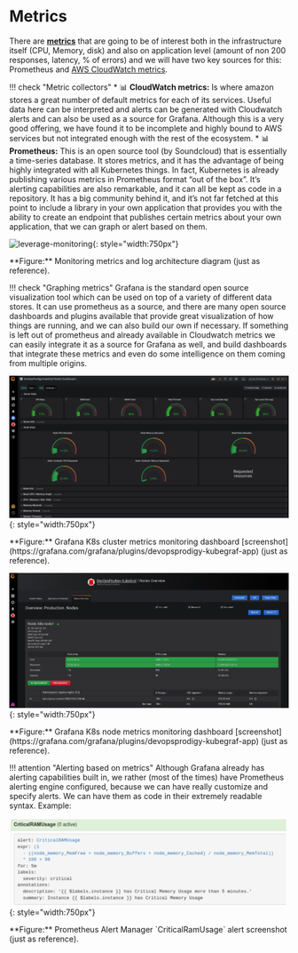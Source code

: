 # Metrics
There are [**metrics**](https://www.digitalocean.com/community/tutorials/an-introduction-to-metrics-monitoring-and-alerting) 
that are going to be of interest both in the infrastructure itself (CPU, Memory, disk) and also on 
application level (amount of non 200 responses, latency, % of errors) and we will have two key sources for this: 
Prometheus and [AWS CloudWatch metrics](https://docs.aws.amazon.com/AmazonCloudWatch/latest/monitoring/working_with_metrics.html).

!!! check "Metric collectors"
    * :bar_chart: **CloudWatch metrics:** Is where amazon stores a great number of default metrics for each of its services. Useful
    data here can be interpreted and alerts can be generated with Cloudwatch alerts and can also be used as a source for
    Grafana. Although this is a very good offering, we have found it to be incomplete and highly bound to AWS services but
    not integrated enough with the rest of the ecosystem.
    * :bar_chart: **Prometheus:** This is an open source tool (by Soundcloud) that is essentially a time-series database. It stores
    metrics, and it has the advantage of being highly integrated with all Kubernetes things. In fact, Kubernetes is already
    publishing various metrics in Prometheus format “out of the box”. It’s alerting capabilities are also remarkable, and it
    can all be kept as code in a repository.  It has a big community behind it, and it’s not far fetched at this point to
    include a library in your own application that provides you with the ability to create an endpoint that publishes
    certain metrics about your own application, that we can graph or alert based on them.

![leverage-monitoring](../../assets/images/diagrams/monitoring-metrics-logs.png "Leverage"){: style="width:750px"}
<figcaption>**Figure:** Monitoring metrics and log architecture diagram (just as reference).</figcaption>

!!! check "Graphing metrics" 
    Grafana is the standard open source visualization tool which can be used on top of a variety of different data
    stores. It can use prometheus as a source, and there are many open source dashboards and plugins available that
    provide great visualization of how things are running, and we can also build our own if necessary. If something is
    left out of prometheus and already available in Cloudwatch metrics we can easily integrate it as a source for
    Grafana as well, and build dashboards that integrate these metrics and even do some intelligence on them coming
    from multiple origins.
    
![leverage-monitoring](../../assets/images/screenshots/monitoring-metrics-k8s-cluster.png){: style="width:750px"}
<figcaption>**Figure:** Grafana K8s cluster metrics monitoring dashboard [screenshot](https://grafana.com/grafana/plugins/devopsprodigy-kubegraf-app) (just as reference).</figcaption>

![leverage-monitoring](../../assets/images/screenshots/monitoring-metrics-k8s-nodes.png "Leverage"){: style="width:750px"}
<figcaption>**Figure:** Grafana K8s node metrics monitoring dashboard [screenshot](https://grafana.com/grafana/plugins/devopsprodigy-kubegraf-app) (just as reference).</figcaption>


!!! attention "Alerting based on metrics" 
    Although Grafana already has alerting capabilities built in, we rather (most of the times) have Prometheus alerting
    engine configured, because we can have really customize and specify alerts. We can have them as code in their
    extremely readable syntax. Example:

![leverage-monitoring](../../assets/images/screenshots/monitoring-metrics-alerts.png "Leverage"){: style="width:750px"}
<figcaption>**Figure:** Prometheus Alert Manager `CriticalRamUsage` alert screenshot (just as reference).</figcaption>
